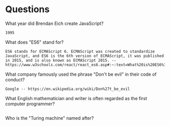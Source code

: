 # Questions

What year did Brendan Eich create JavaScript?

```
1995
```

What does "ES6" stand for?

```
ES6 stands for ECMAScript 6. ECMAScript was created to standardize JavaScript, and ES6 is the 6th version of ECMAScript, it was published in 2015, and is also known as ECMAScript 2015. -- https://www.w3schools.com/react/react_es6.asp#:~:text=What%20is%20ES6%3F,also%20known%20as%20ECMAScript%202015
```

What company famously used the phrase "Don't be evil" in their code of conduct?

```
Google -- https://en.wikipedia.org/wiki/Don%27t_be_evil
```

What English mathematician and writer is often regarded as the first computer programmer?

```

```

Who is the "Turing machine" named after?

```

```
